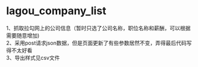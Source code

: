 # lagou_company_list
1、抓取拉勾网上的公司信息（暂时只选了公司名称，职位名称和薪酬，可以根据需要随意增加)  
2、采用post请求json数据，但是页面更新了有些参数居然不变，弄得最后代码写得不太好看  
3、导出样式见csv文件
